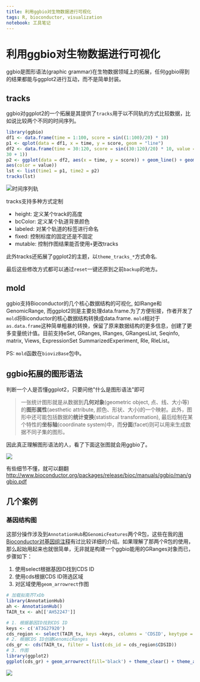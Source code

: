 ```yaml
---
title: 利用ggbio对生物数据进行可视化
tags: R, bioconductor, visualization
notebook: 工具笔记
---
```

# 利用ggbio对生物数据进行可视化

ggbio是图形语法(graphic grammar)在生物数据领域上的拓展，任何ggbio得到的结果都能与ggplot2进行互动，而不是简单封装。

## tracks

ggbio对ggplot2的一个拓展是其提供了`tracks`用于以不同轨的方式比较数据，比如说比较两个不同的时间序列。

```r
library(ggbio)
df1 <- data.frame(time = 1:100, score = sin((1:100)/20) * 10)
p1 <- qplot(data = df1, x = time, y = score, geom = "line")
df2 <- data.frame(time = 30:120, score = sin((30:120)/20) * 10, value = rnorm(120 -
30 + 1))
p2 <- ggplot(data = df2, aes(x = time, y = score)) + geom_line() + geom_point(size = 4,
aes(color = value))
lst <- list(time1 = p1, time2 = p2)
tracks(lst)
```

![时间序列轨](http://oex750gzt.bkt.clouddn.com/18-1-17/60903679.jpg)

tracks支持多种方式定制

- height: 定义某个track的高度
- bcColor: 定义某个轨道背景颜色
- labeled: 对某个轨道的标签进行命名
- fixed: 控制标度的固定还是不固定
- mutable: 控制作图结果能否使用`+`更改tracks

此外tracks还拓展了ggplot2的主题，以`theme_tracks_*`方式命名.

最后这些修改方式都可以通过`reset`一键还原到之前`backup`的地方。

## mold

ggbio支持Bioconductor的几个核心数据结构的可视化, 如IRange和GenomicRange, 而ggplot2则是主要处理data.frame.为了方便衔接，作者开发了`mold`将Biconductor的核心数据结构转换成data.frame. `mold`相对于`as.data.frame`这种简单粗暴的转换，保留了原来数据结构的更多信息，创建了更多变量统计值。目前支持eSet, GRanges, IRanges, GRangesList, Seqinfo, matrix, Views, ExpressionSet SummarizedExperiment, Rle, RleList。

PS: `mold`函数在`biovizBase`包中。

## ggbio拓展的图形语法

判断一个人是否懂ggplot2，只要问他"什么是图形语法"即可

> 一张统计图形就是从数据到**几何对象**(geometric object, 点、线、大小等)的**图形属性**(aesthetic attribute, 颜色、形状、大小)的一个映射。此外，图形中还可能包括数据的**统计变换**(statistical transformation), 最后绘制在某个特性的**坐标轴**(coordinate system)中，而**分面**(facet)则可以用来生成数据不同子集的图形。

因此真正理解图形语法的人，看了下面这张图就会用ggbio了。

![](http://oex750gzt.bkt.clouddn.com/18-1-17/79879573.jpg)

有些细节不懂，就可以翻翻<http://www.bioconductor.org/packages/release/bioc/manuals/ggbio/man/ggbio.pdf>

## 几个案例

### 基因结构图

这部分操作涉及到`AnnotationHub`和`GenomicFeatures`两个R包，这些在我的[用Bioconductor对基因组注释](https://www.jianshu.com/p/ae94178918bc)有过比较详细的介绍。如果理解了那两个R包的使用，那么起始用起来也就很简单，无非就是构建一个ggbio能用的GRanges对象而已，步骤如下：

1. 使用select根据基因ID找到CDS ID
1. 使用cds根据CDS ID筛选区域
1. 对区域使用`geom_arrowrect`作图

```r
# 加载拟南芥TxDb
library(AnnotationHub)
ah <- AnnotationHub()
TAIR_tx <- ah[['AH52247']]

# 1. 根据基因ID找到CDS ID
keys <- c('AT3G27920')
cds_region <- select(TAIR_tx, keys =keys, columns = 'CDSID', keytype = 'GENEID')
# 2. 根据CDS ID创建GenomicRanges
cds_gr <- cds(TAIR_tx, filter = list(cds_id = cds_region$CDSID))
# 3. 作图
library(ggplot2)
ggplot(cds_gr) + geom_arrowrect(fill='black') + theme_clear() + theme_alignment()
```

![](http://oex750gzt.bkt.clouddn.com/18-1-17/49948970.jpg)

